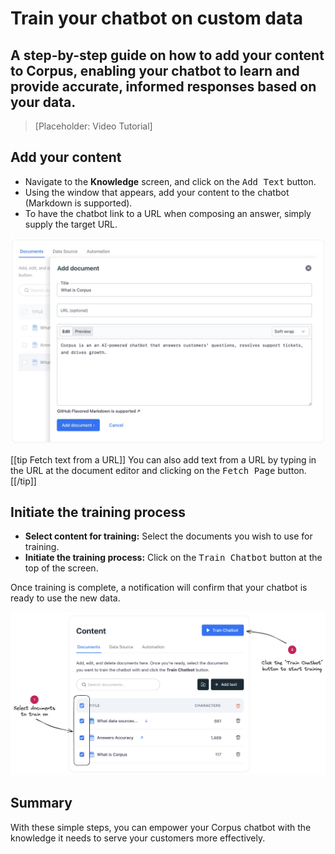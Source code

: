 # Train your chatbot on custom data
## A step-by-step guide on how to add your content to Corpus, enabling your chatbot to learn and provide accurate, informed responses based on your data.

> [Placeholder: Video Tutorial]

## Add your content

- Navigate to the **Knowledge** screen, and click on the <kbd>Add Text</kbd> button.
- Using the window that appears, add your content to the chatbot (Markdown is supported).
- To have the chatbot link to a URL when composing an answer, simply supply the target URL.

![Corpus Chat: Create document](../media/training-text.webp)

[[tip Fetch text from a URL]]
You can also add text from a URL by typing in the URL at the document editor and clicking on the <kbd>Fetch Page</kbd> button.
[[/tip]]



## Initiate the training process

<!-- To train your chatbot on the content you've added: -->

- **Select content for training:** Select the documents you wish to use for training.
- **Initiate the training process:** Click on the <kbd>Train Chatbot</kbd> button at the top of the screen.

Once training is complete, a notification will confirm that your chatbot is ready to use the new data.

![Corpus Chat: Select documents for training](../media/training.webp)


## Summary

With these simple steps, you can empower your Corpus chatbot with the knowledge it needs to serve your customers more effectively.
